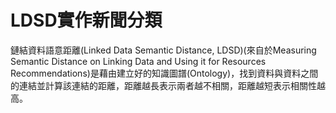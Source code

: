 LDSD實作新聞分類
==
鏈結資料語意距離(Linked Data Semantic Distance, LDSD)(來自於Measuring Semantic Distance on Linking Data and Using it for Resources Recommendations)是藉由建立好的知識圖譜(Ontology)，找到資料與資料之間的連結並計算該連結的距離，距離越長表示兩者越不相關，距離越短表示相關性越高。
